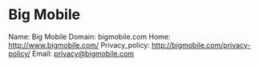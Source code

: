 
# Big Mobile

Name: Big Mobile
Domain: bigmobile.com
Home: http://www.bigmobile.com/
Privacy_policy: http://bigmobile.com/privacy-policy/
Email: privacy@bigmobile.com
